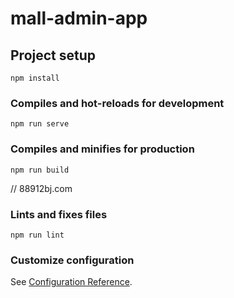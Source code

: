 # mall-admin-app

## Project setup
```
npm install
```

### Compiles and hot-reloads for development
```
npm run serve
```

### Compiles and minifies for production
```
npm run build
```
// 88912bj.com
### Lints and fixes files
```
npm run lint
```

### Customize configuration
See [Configuration Reference](https://cli.vuejs.org/config/).
